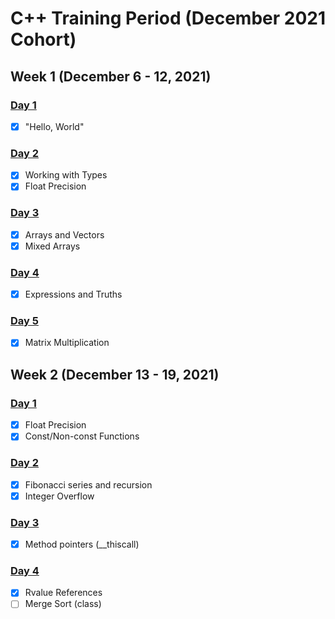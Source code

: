 # C++ Training Period (December 2021 Cohort)

## Week 1 (December 6 - 12, 2021)
### <a href="./Week-1/Day-1">Day 1</a>
- [x] "Hello, World"
### <a href="./Week-1/Day-2">Day 2</a>
- [x] Working with Types
- [x] Float Precision
### <a href="./Week-1/Day-3">Day 3</a>
- [x] Arrays and Vectors
- [x] Mixed Arrays
### <a href="./Week-1/Day-4">Day 4</a>
- [x] Expressions and Truths
### <a href="./Week-1/Day-5">Day 5</a>
- [x] Matrix Multiplication

## Week 2 (December 13 - 19, 2021)
### <a href="./Week-2/Day-1">Day 1</a>
- [x] Float Precision
- [x] Const/Non-const Functions
### <a href="./Week-2/Day-2">Day 2</a>
- [x] Fibonacci series and recursion
- [x] Integer Overflow
### <a href="./Week-2/Day-3">Day 3</a>
- [x] Method pointers (__thiscall)
### <a href="./Week-2/Day-4">Day 4</a>
- [x] Rvalue References
- [ ] Merge Sort (class)
